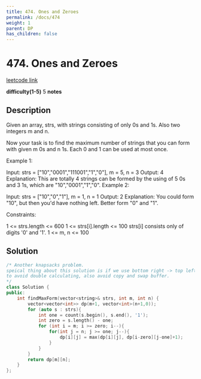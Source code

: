 ```yaml
---
title: 474. Ones and Zeroes
permalink: /docs/474
weight: 1
parent: DP
has_children: false
---
```

# 474. Ones and Zeroes
[leetcode link](https://leetcode.com/problems/ones-and-zeroes/)

**difficulty(1-5)** 
5
**notes**   

## Description
Given an array, strs, with strings consisting of only 0s and 1s. Also two integers m and n.

Now your task is to find the maximum number of strings that you can form with given m 0s and n 1s. Each 0 and 1 can be used at most once.

 

Example 1:

Input: strs = ["10","0001","111001","1","0"], m = 5, n = 3
Output: 4
Explanation: This are totally 4 strings can be formed by the using of 5 0s and 3 1s, which are "10","0001","1","0".
Example 2:

Input: strs = ["10","0","1"], m = 1, n = 1
Output: 2
Explanation: You could form "10", but then you'd have nothing left. Better form "0" and "1".
 

Constraints:

1 <= strs.length <= 600
1 <= strs[i].length <= 100
strs[i] consists only of digits '0' and '1'.
1 <= m, n <= 100

## Solution

```c++
/* Another knapsacks problem.
speical thing about this solution is if we use bottom right -> top left
to avoid double calculating, also avoid copy and swap buffer.
*/
class Solution {
public:
    int findMaxForm(vector<string>& strs, int m, int n) {
        vector<vector<int>> dp(m+1, vector<int>(n+1,0));
        for (auto s : strs){
            int one = count(s.begin(), s.end(), '1');
            int zero = s.length() - one;
            for (int i = m; i >= zero; i--){
                for(int j = n; j >= one; j--){
                    dp[i][j] = max(dp[i][j], dp[i-zero][j-one]+1);
                }
            }
        }
        return dp[m][n];
    }
};
```